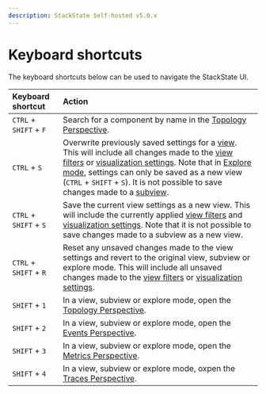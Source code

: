 ```yaml
---
description: StackState Self-hosted v5.0.x 
---
```


# Keyboard shortcuts

The keyboard shortcuts below can be used to navigate the StackState UI.

| Keyboard shortcut | Action                                                                                                                                                                                                                                                                                                                                                                                                                          |
| :--- |:--------------------------------------------------------------------------------------------------------------------------------------------------------------------------------------------------------------------------------------------------------------------------------------------------------------------------------------------------------------------------------------------------------------------------------|
| `CTRL` + `SHIFT` + `F` | Search for a component by name in the [Topology Perspective](perspectives/topology-perspective.md).                                                                                                                                                                                                                                                                                                                             |
| `CTRL` + `S` | Overwrite previously saved settings for a [view](/use/stackstate-ui/views.md). This will include all changes made to the [view filters](filters.md) or [visualization settings](views/visualization_settings.md). Note that in [Explore mode](explore_mode.md), settings can only be saved as a new view (`CTRL` + `SHIFT` + `S`). It is not possible to save changes made to a [subview](/use/stackstate-ui/views.md#subview). |
| `CTRL` + `SHIFT` + `S` | Save the current view settings as a new view. This will include the currently applied [view filters](filters.md) and [visualization settings](views/visualization_settings.md). Note that it is not possible to save changes made to a subview as a new view.                                                                                                                                                                   |
| `CTRL` + `SHIFT` + `R` | Reset any unsaved changes made to the view settings and revert to the original view, subview or explore mode. This will include all unsaved changes made to the [view filters](filters.md) or [visualization settings](views/visualization_settings.md).                                                                                                                                                                        |
| `SHIFT` + `1` | In a view, subview or explore mode, open the [Topology Perspective](perspectives/topology-perspective.md).                                                                                                                                                                                                                                                                                                                      |
| `SHIFT` + `2` | In a view, subview or explore mode, open the [Events Perspective](perspectives/events_perspective.md).                                                                                                                                                                                                                                                                                                                          |
| `SHIFT` + `3` | In a view, subview or explore mode, open the [Metrics Perspective](perspectives/metrics-perspective.md).                                                                                                                                                                                                                                                                                                                        |
| `SHIFT` + `4` | In a view, subview or explore mode, oxpen the [Traces Perspective](perspectives/traces-perspective.md).                                                                                                                                                                                                                                                                                                                         |

